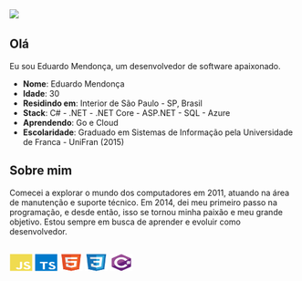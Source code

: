 <div>
    <a target='_blank' href="https://linkedin.com/in/danielheart">
        <img src="https://img.shields.io/badge/LinkedIn-0077B5?style=for-the-badge&logo=linkedin&logoColor=white">
    </a>
</div>

## Olá

Eu sou Eduardo Mendonça, um desenvolvedor de software apaixonado.

* **Nome**: Eduardo Mendonça
* **Idade**: 30
* **Residindo em**: Interior de São Paulo - SP, Brasil
* **Stack**: C# - .NET - .NET Core - ASP.NET - SQL - Azure
* **Aprendendo**: Go e Cloud
* **Escolaridade**: Graduado em Sistemas de Informação pela Universidade de Franca - UniFran (2015)

## Sobre mim

Comecei a explorar o mundo dos computadores em 2011, atuando na área de manutenção e suporte técnico. Em 2014, dei meu primeiro passo na programação, e desde então, isso se tornou minha paixão e meu grande objetivo. Estou sempre em busca de aprender e evoluir como desenvolvedor.

<div style="display: inline_block"><br>
  <img align="center" alt="Edu-Js" height="30" width="40" src="https://raw.githubusercontent.com/devicons/devicon/master/icons/javascript/javascript-plain.svg">
  <img align="center" alt="Edu-Ts" height="30" width="40" src="https://raw.githubusercontent.com/devicons/devicon/master/icons/typescript/typescript-plain.svg">
  <img align="center" alt="Edu-HTML" height="30" width="40" src="https://raw.githubusercontent.com/devicons/devicon/master/icons/html5/html5-original.svg">
  <img align="center" alt="Edu-CSS" height="30" width="40" src="https://raw.githubusercontent.com/devicons/devicon/master/icons/css3/css3-original.svg">
  <img align="center" alt="Edu-Csharp" height="30" width="40" src="https://raw.githubusercontent.com/devicons/devicon/master/icons/csharp/csharp-original.svg">
</div>
